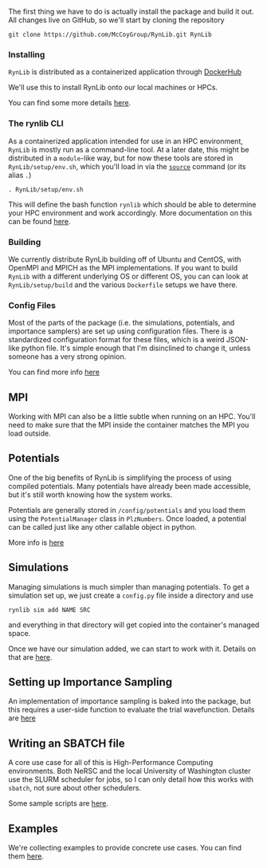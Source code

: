 The first thing we have to do is actually install the package and build it out. All changes live on GitHub, so we'll start by cloning the repository

```ignorelang
git clone https://github.com/McCoyGroup/RynLib.git RynLib
```

### Installing

`RynLib` is distributed as a containerized application through [DockerHub](https://hub.docker.com/repository/docker/mccoygroup/rynlib)

We'll use this to install RynLib onto our local machines or HPCs. 

You can find some more details [here](RynLib/Installing.md).

### The rynlib CLI

As a containerized application intended for use in an HPC environment, `RynLib` is mostly run as a command-line tool. At a later date, this might be distributed in a `module`-like way, but for now these tools are stored in `RynLib/setup/env.sh`, which you'll load in via the [`source`](https://linuxize.com/post/bash-source-command/) command (or its alias `.`)

```ignorelang
. RynLib/setup/env.sh
```

This will define the bash function `rynlib` which should be able to determine your HPC environment and work accordingly. 
More documentation on this can be found [here](RynLib/CommandLineInterface.md).

### Building

We currently distribute RynLib building off of Ubuntu and CentOS, with OpenMPI and MPICH as the MPI implementations.
If you want to build `RynLib` with a different underlying OS or different OS, you can can look at `RynLib/setup/build` and the various `Dockerfile` setups we have there.

### Config Files

Most of the parts of the package (i.e. the simulations, potentials, and importance samplers) are set up using configuration files. 
There is a standardized configuration format for these files, which is a weird JSON-like python file. 
It's simple enough that I'm disinclined to change it, unless someone has a very strong opinion.

You can find more info [here](RynLib/ConfigFiles.md)

## MPI

Working with MPI can also be a little subtle when running on an HPC. 
You'll need to make sure that the MPI inside the container matches the MPI you load outside. 

## Potentials

One of the big benefits of RynLib is simplifying the process of using compiled potentials. 
Many potentials have already been made accessible, but it's still worth knowing how the system works.

Potentials are generally stored in `/config/potentials` and you load them using the `PotentialManager` class in `PlzNumbers`.
Once loaded, a potential can be called just like any other callable object in python.

More info is [here](RynLib/Potentials.md)

## Simulations

Managing simulations is much simpler than managing potentials. 
To get a simulation set up, we just create a `config.py` file inside a directory and use

```ignorelang
rynlib sim add NAME SRC
```

and everything in that directory will get copied into the container's managed space.

Once we have our simulation added, we can start to work with it. Details on that are [here](RynLib/Simulations.md).

## Setting up Importance Sampling

An implementation of importance sampling is baked into the package, but this requires a user-side function to evaluate the trial wavefunction. Details are [here](RynLib/ImportanceSampling.md)

## Writing an SBATCH file

A core use case for all of this is High-Performance Computing environments. 
Both NeRSC and the local University of Washington cluster use the SLURM scheduler for jobs, so I can only detail how this works with `sbatch`, not sure about other schedulers.

Some sample scripts are [here](RynLib/SubmittingWithSBatch.md).

## Examples

We're collecting examples to provide concrete use cases. You can find them [here](RynLib/Examples).